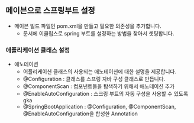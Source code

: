 ## 메이븐으로 스프링부트 설정
* 메이븐 빌드 파일인 pom.xml을 만들고 필요한 의존성을 추가합니다. 
  * 문서에 이클립스로 spring 부트를 설정하는 방법을 찾아서 셋팅합니다. 
### 애플리케이션 클래스 설정
* 애노테이션
  * 어플리케이션 클래스의 사용되는 애노테이션에 대한 설명을 제공합니다.
  * @Configuration : 클래스를 스프링 자바 구성 클래스로 만듭니다.
  * @ComponentScan : 컴포넌트들을 탐색하기 위해서 애노테이션 추가
  * @EnableAutoConfiguration : 스크링 부트의 자동 구성을 사용할 수 있도록gka
  * @SpringBootApplication : @Configuration, @ComponentScan, @EnableAutoConfiguration을 합성한 Annotation